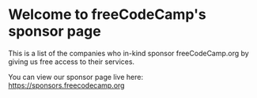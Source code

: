 # Welcome to freeCodeCamp's sponsor page

This is a list of the companies who in-kind sponsor freeCodeCamp.org by giving us free access to their services.

You can view our sponsor page live here: https://sponsors.freecodecamp.org
